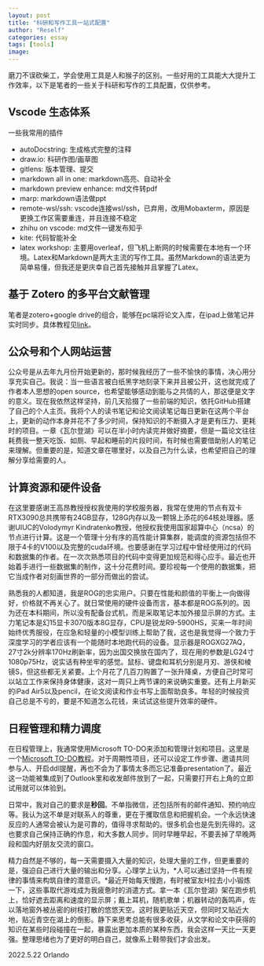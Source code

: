 ```yaml
---
layout: post
title: "科研和写作工具一站式配置"
author: "Reself"
categories: essay
tags: [tools]
image: 
---
```


磨刀不误砍柴工，学会使用工具是人和猴子的区别。一些好用的工具能大大提升工作效率，以下是笔者的一些关于科研和写作的工具配置，仅供参考。

## Vscode 生态体系

一些我常用的插件

- autoDocstring: 生成格式完整的注释
- draw.io: 科研作图/画草图
- gitlens: 版本管理、提交
- markdown all in one: markdown高亮、自动补全
- markdown preview enhance: md文件转pdf
- marp: markdown语法做ppt
- remote-wsl/ssh: vscode连接wsl/ssh，已弃用，改用Mobaxterm，原因是更换工作区需要重连，并且连接不稳定
- zhihu on vscode: md文件一键发布知乎
- kite: 代码智能补全
- latex workshop: 主要用overleaf，但飞机上断网的时候需要在本地有一个环境。Latex和Markdown是两大主流的写作工具。虽然Markdown的语法更为简单易懂，但我还是更庆幸自己首先接触并且掌握了Latex。

## 基于 Zotero 的多平台文献管理

笔者是zotero+google drive的组合，能够在pc端将论文入库，在ipad上做笔记并实时同步。具体教程见[link](https://zhuanlan.zhihu.com/p/346060488)。

## 公众号和个人网站运营

公众号是从去年九月份开始更新的，那时候我经历了一些不愉快的事情，决心用分享充实自己。我说：当一些语言被白纸黑字地刻录下来并且被公开，这也就完成了作者本人思想的open source，也希望能够感动到能与之共情的人，那这便是文字的意义。现在我依然这样坚持，前几天拾掇了一些前端的知识，依托GitHub搭建了自己的个人主页。我将个人的读书笔记和论文阅读笔记每日更新在这两个平台上，更新的动作本身并花不了多少时间，保持知识的不断摄入才是更有压力、更耗时的项目。一章《瓦尔登湖》可以在半小时内读完并做好摘要，但是一篇论文往往耗费我一整天吃饭、如厕、早起和睡前的片段时间，有时候也需要借助别人的笔记来理解。但重要的是，知道文章在哪里好，以及自己为什么读，也希望把自己的理解分享给需要的人。

## 计算资源和硬件设备

在这里要感谢王高昂教授授权我使用的学校服务器，我常在使用的节点有双卡RTX3090总共携带有24GB显存，128G内存以及一颗锦上添花的64核处理器。感谢UIUC的Volodymyr Kindratenko教授，他授权我使用国家超算中心（ncsa）的节点进行计算。这是一个管理十分有序的高性能计算集群，能调度的资源包括但不限于4卡的V100以及完整的cuda环境。也要感谢在学习过程中曾经使用过的代码和数据集的作者。在一次次熟悉项目的代码中变得更加规范和得心应手。最近也开始着手进行一些数据集的制作，这十分花费时间。要珍视每一个使用的数据集，把它当成作者对刻画世界的一部分而做出的尝试。

熟悉我的人都知道，我是ROG的忠实用户。只要在性能和颜值的平衡上一向做得好，价格就不再关心了。就日常使用的硬件设备而言，基本都是ROG系列的。因为还在本科期间，所以没有配备台式机，而是采取笔记本加外接显示屏的方式。主力笔记本是幻15显卡3070版本8G显存，CPU是锐龙R9-5900HS，买来一年时间始终优秀服役，在应急和轻量的小模型训练上帮助了我，这也是我觉得一个致力于深度学习的学者应该有一个能随时本地跑代码的设备。显示器是ROGXG27AQ，27寸2k分辨率170Hz刷新率，因为出国交换放在国内了，现在用的参数是LG24寸1080p75Hz，说实话有种坐牢的感觉。鼠标、键盘和耳机分别是月刃、游侠和棱镜S，但这些都无关紧要。上个月花了几百刀购置了一张升降桌，方便自己时常可以站立工作来保持身体健康，这对一周只上两节课的来说确实重要。还有上月新买的iPad Air5以及pencil，在论文阅读和作业书写上面帮助良多。年轻的时候投资自己总是不亏的，要是不知道怎么花钱，来试试这些提升效率的硬件。

## 日程管理和精力调度

在日程管理上，我通常使用Microsoft TO-DO来添加和管理计划和项目。这里是一个[Microsoft TO-DO教程](-https://zhuanlan.zhihu.com/p/27284556)。对于周期性项目，还可以设定工作步骤、邀请共同参与人、开启ddl提醒，再也不会为了事情太多而忘记准备presentation了。最近这一功能被集成到了Outlook里和收发邮件放到了一起，只需要打开右上角的立即试用就可以体验到。

日常中，我对自己的要求是**秒回**。不单指微信，还包括所有的邮件通知、预约响应等。我认为这不单是对联系人的尊重，更在于攫取信息和把握机会。一个永远快速反应的人通常会被认为是可靠的，值得寻求帮助的。很多机会也是先到先得的。这也要求自己保持正确的作息，和大多数人同步。同时早睡早起，不要丢掉了早晚两段和国内好朋友交流的窗口。

精力自然是不够的，每一天需要摄入大量的知识，处理大量的工作，但更重要的是，强迫自己进行大量的输出和分享。心理学上认为，*人可以通过坚持一件有规律的事情来构筑自律的潜意识。*最近开始每天慢跑，有时被室友H拉去小小锻炼一下，这些事取代游戏成为我疲惫时的消遣方式。拿一本《瓦尔登湖》架在跑步机上，恰好遮去距离和速度的显示屏；戴上耳机，随机歌单；机器转动的轰鸣声，佐以落地窗外被丛密的树枝打散的悠悠天空。这时我更贴近天空，但同时又贴近大地，贴近青空在湖上的倒影。静下来思考总能有很多收获，从文学和论文中获得的知识在某些时段碰撞在一起，暴露出更加本质的某种东西，我会这样一天比一天更强。整理思绪也为了更好的明白自己，就像系上鞋带我们才会出发。

2022.5.22 
Orlando